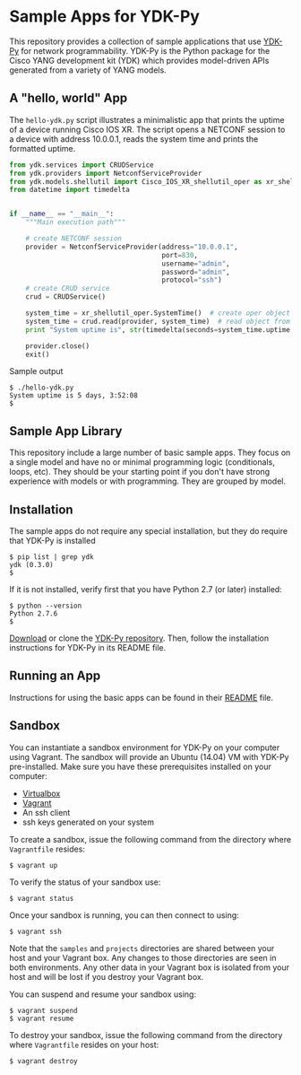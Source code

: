 # Sample Apps for YDK-Py
This repository provides a collection of sample applications that use [YDK-Py](https://github.com/CiscoDevNet/ydk-py) for network programmability.  YDK-Py is the Python package for the Cisco YANG development kit (YDK) which provides model-driven APIs generated from a variety of YANG models.  

## A "hello, world" App
The `hello-ydk.py` script illustrates a minimalistic app that prints the uptime of a device running Cisco IOS XR.  The script opens a NETCONF session to a device with address 10.0.0.1, reads the system time and prints the formatted uptime.

```python
from ydk.services import CRUDService
from ydk.providers import NetconfServiceProvider
from ydk.models.shellutil import Cisco_IOS_XR_shellutil_oper as xr_shellutil_oper
from datetime import timedelta


if __name__ == "__main__":
    """Main execution path"""

    # create NETCONF session
    provider = NetconfServiceProvider(address="10.0.0.1",
                                      port=830,
                                      username="admin",
                                      password="admin",
                                      protocol="ssh")
    # create CRUD service
    crud = CRUDService()

    system_time = xr_shellutil_oper.SystemTime()  # create oper object
    system_time = crud.read(provider, system_time)  # read object from device
    print "System uptime is", str(timedelta(seconds=system_time.uptime.uptime))

    provider.close()
    exit()
```

Sample output
```
$ ./hello-ydk.py
System uptime is 5 days, 3:52:08
$
```

## Sample App Library
This repository include a large number of basic sample apps. They focus on a single model and have no or minimal programming logic (conditionals, loops, etc).  They should be your starting point if you don't have strong experience with models or with programming.  They are grouped by model.

## Installation
The sample apps do not require any special installation, but they do require that YDK-Py is installed
```
$ pip list | grep ydk
ydk (0.3.0)
$
```

If it is not installed, verify first that you have Python 2.7 (or later) installed:
```
$ python --version
Python 2.7.6
$
```
[Download](https://github.com/CiscoDevNet/ydk-py/archive/master.zip) or clone the [YDK-Py repository](https://github.com/CiscoDevNet/ydk-py).  Then, follow the installation instructions for YDK-Py in its README file.

## Running an App
Instructions for using the basic apps can be found in their [README](https://github.com/CiscoDevNet/ydk-py-samples/tree/master/samples/basic) file.

## Sandbox
You can instantiate a sandbox environment for YDK-Py on your computer using Vagrant.  The sandbox will provide an Ubuntu (14.04) VM with YDK-Py pre-installed.  Make sure you have these prerequisites installed on your computer:
* [Virtualbox](https://www.virtualbox.org/wiki/Downloads)
* [Vagrant](https://www.vagrantup.com/downloads.html)
* An ssh client
* ssh keys generated on your system

To create a sandbox, issue the following command from the directory where `Vagrantfile` resides:
```
$ vagrant up
```

To verify the status of your sandbox use:
```
$ vagrant status
```

Once your sandbox is running, you can then connect to using:
```
$ vagrant ssh
```

Note that the `samples` and `projects` directories are shared between your host and your Vagrant box.  Any changes to those directories are seen in both environments.  Any other data in your Vagrant box is isolated from your host and will be lost if you destroy your Vagrant box.

You can suspend and resume your sandbox using:
```
$ vagrant suspend
$ vagrant resume
```

To destroy your sandbox, issue the following command from the directory where `Vagrantfile` resides on your host:
```
$ vagrant destroy
```

